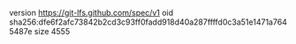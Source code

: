 version https://git-lfs.github.com/spec/v1
oid sha256:dfe6f2afc73842b2cd3c93ff0fadd918d40a287ffffd0c3a51e1471a7645487e
size 4555
